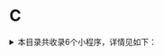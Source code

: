 # C
<details>
<summary>
本目录共收录6个小程序，详情见如下：
</summary>

- [CoCo点单+](https://github.com/zirawell/R-Store/tree/main/Rule/QuanX/Adblock/Applet/Wechat/C/CoCo%E7%82%B9%E5%8D%95%2B)
- [曹操出行](https://github.com/zirawell/R-Store/tree/main/Rule/QuanX/Adblock/Applet/Wechat/C/%E6%9B%B9%E6%93%8D%E5%87%BA%E8%A1%8C)
- [茶百道点餐](https://github.com/zirawell/R-Store/tree/main/Rule/QuanX/Adblock/Applet/Wechat/C/%E8%8C%B6%E7%99%BE%E9%81%93%E7%82%B9%E9%A4%90)
- [茶颜悦色](https://github.com/zirawell/R-Store/tree/main/Rule/QuanX/Adblock/Applet/Wechat/C/%E8%8C%B6%E9%A2%9C%E6%82%A6%E8%89%B2)
- [菜鸟速递](https://github.com/zirawell/R-Store/tree/main/Rule/QuanX/Adblock/Applet/Wechat/C/%E8%8F%9C%E9%B8%9F%E9%80%9F%E9%80%92)
- [陈香贵点单](https://github.com/zirawell/R-Store/tree/main/Rule/QuanX/Adblock/Applet/Wechat/C/%E9%99%88%E9%A6%99%E8%B4%B5%E7%82%B9%E5%8D%95)

</details>